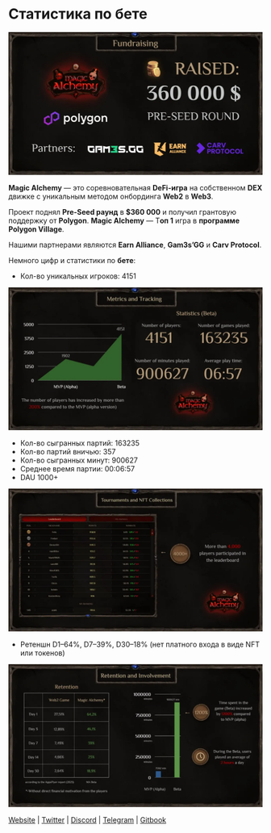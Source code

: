 Статистика по бете
==================


![](images/img-1-1400.jpeg)

**Magic Alchemy** — это соревновательная **DeFi-игра** на собственном **DEX** движке с уникальным методом онбординга **Web2** в **Web3**.

Проект поднял **Pre-Seed раунд** в **$360 000** и получил грантовую поддержку от **Polygon**. **Magic Alchemy** — Т**оп 1** игра в **программе Polygon Village**.

Нашими партнерами являются **Earn Alliance**, **Gam3s’GG** и **Carv Protocol**.

Немного цифр и статистики по **бете**:

* Кол-во уникальных игроков: 4151


![](images/img-2-1400.jpeg)

* Кол-во сыгранных партий: 163235
* Кол-во партий вничью: 357
* Кол-во сыгранных минут: 900627
* Среднее время партии: 00:06:57
* DAU 1000+


![](images/img-3-1400.jpeg)

* Ретеншн D1–64%, D7–39%, D30–18% (нет платного входа в виде NFT или токенов)


![](images/img-4-1400.jpeg)

[Website](https://magicalchemy.org/) | [Twitter](https://twitter.com/magicalchemydao) | [Discord](https://discord.gg/MMdJ9zw6cc) | [Telegram](https://t.me/magicalchemychat) | [Gitbook](https://docs.magicalchemy.org/)
